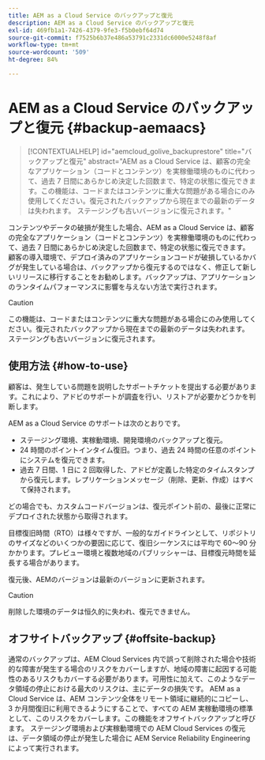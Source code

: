```yaml
---
title: AEM as a Cloud Service のバックアップと復元
description: AEM as a Cloud Service のバックアップと復元
exl-id: 469fb1a1-7426-4379-9fe3-f5b0ebf64d74
source-git-commit: f7525b6b37e486a53791c2331dc6000e5248f8af
workflow-type: tm+mt
source-wordcount: '509'
ht-degree: 84%

---
```



# AEM as a Cloud Service のバックアップと復元 {#backup-aemaacs}

>[!CONTEXTUALHELP]
>id="aemcloud_golive_backuprestore"
>title="バックアップと復元"
>abstract="AEM as a Cloud Service は、顧客の完全なアプリケーション（コードとコンテンツ）を実稼働環境のものに代わって、過去 7 日間にあらかじめ決定した回数まで、特定の状態に復元できます。この機能は、コードまたはコンテンツに重大な問題がある場合にのみ使用してください。復元されたバックアップから現在までの最新のデータは失われます。 ステージングも古いバージョンに復元されます。"

コンテンツやデータの破損が発生した場合、AEM as a Cloud Service は、顧客の完全なアプリケーション（コードとコンテンツ）を実稼働環境のものに代わって、過去 7 日間にあらかじめ決定した回数まで、特定の状態に復元できます。
顧客の導入環境で、デプロイ済みのアプリケーションコードが破損しているかバグが発生している場合は、バックアップから復元するのではなく、修正して新しいリリースに移行することをお勧めします。バックアップは、アプリケーションのランタイムパフォーマンスに影響を与えない方法で実行されます。

>[!CAUTION]
>
>この機能は、コードまたはコンテンツに重大な問題がある場合にのみ使用してください。復元されたバックアップから現在までの最新のデータは失われます。 ステージングも古いバージョンに復元されます。

## 使用方法 {#how-to-use}

顧客は、発生している問題を説明したサポートチケットを提出する必要があります。これにより、アドビのサポートが調査を行い、リストアが必要かどうかを判断します。

AEM as a Cloud Service のサポートは次のとおりです。

* ステージング環境、実稼動環境、開発環境のバックアップと復元。
* 24 時間のポイントインタイム復旧。つまり、過去 24 時間の任意のポイントにシステムを復元できます。
* 過去 7 日間、1 日に 2 回取得した、アドビが定義した特定のタイムスタンプから復元します。レプリケーションメッセージ（削除、更新、作成）はすべて保持されます。

どの場合でも、カスタムコードバージョンは、復元ポイント前の、最後に正常にデプロイされた状態から取得されます。

目標復旧時間（RTO）は様々ですが、一般的なガイドラインとして、リポジトリのサイズなどのいくつかの要因に応じて、復旧シーケンスには平均で 60～90 分かかります。プレビュー環境と複数地域のパブリッシャーは、目標復元時間を延長する場合があります。

復元後、AEMのバージョンは最新のバージョンに更新されます。

>[!CAUTION]
>
>削除した環境のデータは恒久的に失われ、復元できません。

## オフサイトバックアップ {#offsite-backup}

通常のバックアップは、AEM Cloud Services 内で誤って削除された場合や技術的な障害が発生する場合のリスクをカバーしますが、地域の障害に起因する可能性のあるリスクもカバーする必要があります。可用性に加えて、このようなデータ領域の停止における最大のリスクは、主にデータの損失です。
AEM as a Cloud Service は、AEM コンテンツ全体をリモート領域に継続的にコピーし、3 か月間復旧に利用できるようにすることで、すべての AEM 実稼動環境の標準として、このリスクをカバーします。この機能をオフサイトバックアップと呼びます。
ステージング環境および実稼動環境での AEM Cloud Services の復元は、データ領域の停止が発生した場合に AEM Service Reliability Engineering によって実行されます。
